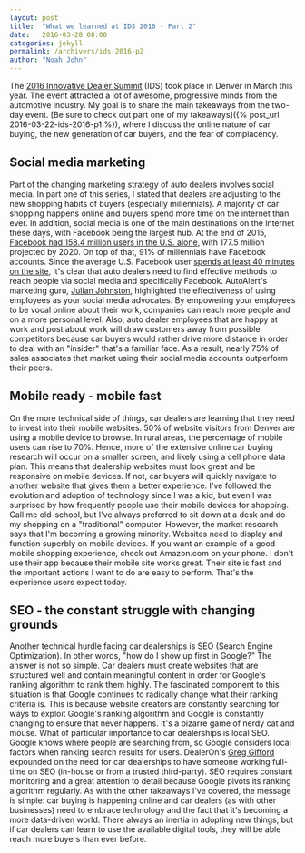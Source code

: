 ```yaml
---
layout: post
title:  "What we learned at IDS 2016 - Part 2"
date:   2016-03-28 08:00
categories: jekyll
permalink: /archivers/ids-2016-p2
author: "Noah John"
---
```


The [2016 Innovative Dealer Summit][ids] (IDS) took place in Denver in March this year. The event attracted a lot of awesome, progressive minds from the automotive industry.  My goal is to share the main takeaways from the two-day event. [Be sure to check out part one of my takeaways]({% post_url 2016-03-22-ids-2016-p1 %}), where I discuss the online nature of car buying, the new generation of car buyers, and the fear of complacency.

## Social media marketing

Part of the changing marketing strategy of auto dealers involves social media. In part one of this series, I stated that dealers are adjusting to the new shopping habits of buyers (especially millennials). A majority of car shopping happens online and buyers spend more time on the internet than ever. In addition, social media is one of the main destinations on the internet these days, with Facebook being the largest hub. At the end of 2015, [Facebook had 158.4 million users in the U.S. alone][fb-users], with 177.5 million projected by 2020. On top of that, 91% of millennials have Facebook accounts. Since the average U.S. Facebook user [spends at least 40 minutes on the site][fb-time], it's clear that auto dealers need to find effective methods to reach people via social media and specifically Facebook. AutoAlert's marketing guru, [Julian Johnston][julian], highlighted the effectiveness of using employees as your social media advocates. By empowering your employees to be vocal online about their work, companies can reach more people and on a more personal level. Also, auto dealer employees that are happy at work and post about work will draw customers away from possible competitors because car buyers would rather drive more distance in order to deal with an "insider" that's a familiar face. As a result, nearly 75% of sales associates that market using their social media accounts outperform their peers.

## Mobile ready - mobile fast

On the more technical side of things, car dealers are learning that they need to invest into their mobile websites. 50% of website visitors from Denver are using a mobile device to browse. In rural areas, the percentage of mobile users can rise to 70%. Hence, more of the extensive online car buying research will occur on a smaller screen, and likely using a cell phone data plan. This means that dealership websites must look great and be responsive on mobile devices. If not, car buyers will quickly navigate to another website that gives them a better experience. I've followed the evolution and adoption of technology since I was a kid, but even I was surprised by how frequently people use their mobile devices for shopping. Call me old-school, but I've always preferred to sit down at a desk and do my shopping on a "traditional" computer. However, the market research says that I'm becoming a growing minority. Websites need to display and function superbly on mobile devices. If you want an example of a good mobile shopping experience, check out Amazon.com on your phone. I don't use their app because their mobile site works great. Their site is fast and the important actions I want to do are easy to perform.  That's the experience users expect today.

## SEO - the constant struggle with changing grounds

Another technical hurdle facing car dealerships is SEO (Search Engine Optimization). In other words, "how do I show up first in Google?" The answer is not so simple. Car dealers must create websites that are structured well and contain meaningful content in order for Google's ranking algorithm to rank them highly. The fascinated component to this situation is that Google continues to radically change what their ranking criteria is. This is because website creators are constantly searching for ways to exploit Google's ranking algorithm and Google is constantly changing to ensure that never happens. It's a bizarre game of nerdy cat and mouse. What of particular importance to car dealerships is local SEO. Google knows where people are searching from, so Google considers local factors when ranking search results for users. DealerOn's [Greg Gifford][greg] expounded on the need for car dealerships to have someone working full-time on SEO (in-house or from a trusted third-party). SEO requires constant monitoring and a great attention to detail because Google pivots its ranking algorithm regularly. As with the other takeaways I've covered, the message is simple: car buying is happening online and car dealers (as with other businesses) need to embrace technology and the fact that it's becoming a more data-driven world. There always an inertia in adopting new things, but if car dealers can learn to use the available digital tools, they will be able reach more buyers than ever before.

[IDS]: http://www.innovativedealersummit.com
[julian]: https://twitter.com/julianjohnston
[greg]: https://twitter.com/GregGifford
[fb-users]: http://www.statista.com/statistics/408971/number-of-us-facebook-users/
[fb-time]: http://www.businessinsider.com/how-much-time-people-spend-on-facebook-per-day-2015-7



